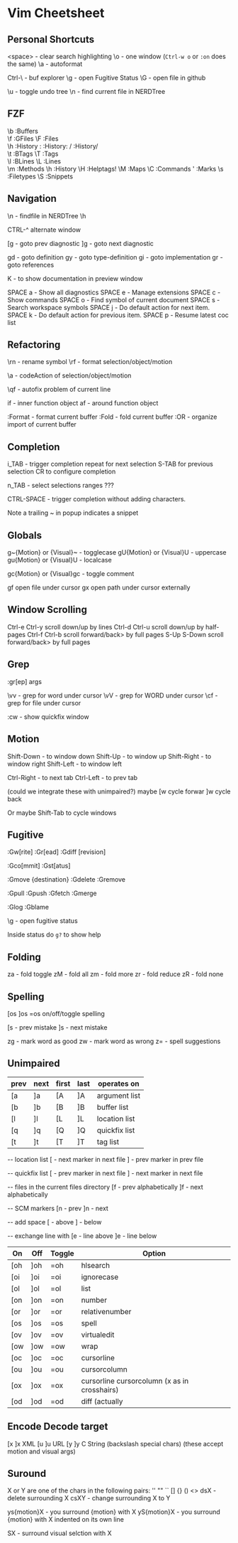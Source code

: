 # Vim Cheetsheet

## Personal Shortcuts

  \<space> - clear search highlighting
  \o - one window (`Ctrl-w o` or `:on` does the same)
  \a - autoformat

  Ctrl-\ - buf explorer
  \g - open Fugitive Status
  \\G - open file in github

  \u - toggle undo tree
  \n - find current file in NERDTree

## FZF

  \b :Buffers
  \
  \f :GFiles
  \F :Files
  \
  \h :History
  \: :History:
  \/ :History/
  \
  \t :BTags
  \T :Tags
  \
  \l :BLines
  \L :Lines
  \
  \m :Methods
  \h :History
  \H :Helptags!
  \M :Maps
  \C :Commands
  \' :Marks
  \s :Filetypes
  \S :Snippets

## Navigation

  \n - findfile in NERDTree
  \h

  CTRL-^ alternate window

  [g  - goto prev diagnostic
  ]g  - goto next diagnostic

  gd  - goto definition
  gy  - goto type-definition
  gi  - goto implementation
  gr  - goto references

  K   - to show documentation in preview window

  SPACE a - Show all diagnostics
  SPACE e - Manage extensions
  SPACE c - Show commands
  SPACE o - Find symbol of current document
  SPACE s - Search workspace symbols
  SPACE j - Do default action for next item.
  SPACE k - Do default action for previous item.
  SPACE p - Resume latest coc list

## Refactoring

  \rn - rename symbol
  \rf - format selection/object/motion

  \a  - codeAction of selection/object/motion

  \qf - autofix problem of current line

  if  - inner function object
  af  - around function object

  :Format - format current buffer
  :Fold   - fold current buffer
  :OR     - organize import of current buffer

## Completion

  i_TAB - trigger completion
          repeat for next selection
          S-TAB for previous selection
          CR to configure completion


  n_TAB - select selections ranges ???

  CTRL-SPACE - trigger completion without adding characters.

  Note a trailing ~ in popup indicates a snippet

## Globals

  g~{Motion} or {Visual}~  - togglecase
  gU{Motion} or {Visual}U  - uppercase
  gu{Motion} or {Visual}U  - localcase

  gc{Motion} or {Visual}gc - toggle comment

  gf open file under cursor
  gx open path under cursor externally

## Window Scrolling

  Ctrl-e   Ctrl-y   scroll down/up by lines
  Ctrl-d   Ctrl-u   scroll down/up by half-pages
  Ctrl-f   Ctrl-b   scroll forward/back> by full pages
  S-Up S-Down       scroll forward/back> by full pages

## Grep

  :gr[ep] args

  \vv     - grep for word under cursor
  \vV     - grep for WORD under cursor
  \cf     - grep for file under cursor

  :cw     - show quickfix window

## Motion

  Shift-Down   - to window down
  Shift-Up     - to window up
  Shift-Right  - to window right
  Shift-Left   - to window left

  Ctrl-Right  - to next tab
  Ctrl-Left   - to prev tab

  (could we integrate these with unimpaired?)
  maybe [w cycle forwar ]w cycle back

  Or maybe Shift-Tab to cycle windows

## Fugitive

  :Gw[rite]
  :Gr[ead]
  :Gdiff [revision]

  :Gco[mmit]
  :Gst[atus]

  :Gmove {destination}
  :Gdelete
  :Gremove

  :Gpull
  :Gpush
  :Gfetch
  :Gmerge

  :Glog
  :Gblame

  \g - open fugitive status

  Inside status do `g?` to show help

## Folding

  za - fold toggle
  zM - fold all
  zm - fold more
  zr - fold reduce
  zR - fold none

## Spelling

  [os	  ]os   =os   on/off/toggle spelling

  [s - prev mistake
  ]s - next mistake

  zg - mark word as good
  zw - mark word as wrong
  z= - spell suggestions

## Unimpaired

  | prev | next | first | last | operates on
  |------|------|-------|------|--------------
  | [a   | ]a   | [A    | ]A   | argument list
  | [b   | ]b   | [B    | ]B   | buffer list
  | [l   | ]l   | [L    | ]L   | location list
  | [q   | ]q   | [Q    | ]Q   | quickfix list
  | [t   | ]t   | [T    | ]T   | tag list

-- location list
[<C-L> - next marker in next file
]<C-L> - prev marker in prev file

-- quickfix list
[<C-Q> - prev marker in next file
]<C-Q> - next marker in next file

-- files in the current files directory
[f - prev alphabetically
]f - next alphabetically

-- SCM markers
[n - prev
]n - next

-- add space
[<space> - above
]<space> - below

-- exchange line with
[e - line above
]e - line below

  | On	 | Off  | Toggle | Option
  |------|------|--------|----------
  | [oh	 | ]oh  | =oh    | hlsearch
  | [oi	 | ]oi  | =oi    | ignorecase
  | [ol	 | ]ol  | =ol    | list
  | [on	 | ]on  | =on    | number
  | [or	 | ]or  | =or    | relativenumber
  | [os	 | ]os  | =os    | spell
  | [ov	 | ]ov  | =ov    | virtualedit
  | [ow	 | ]ow  | =ow    | wrap
  | [oc	 | ]oc  | =oc    | cursorline
  | [ou	 | ]ou  | =ou    | cursorcolumn
  | [ox	 | ]ox  | =ox    | cursorline cursorcolumn (x as in crosshairs)
  | [od	 | ]od  | =od    | diff (actually |:diffthis| / |:diffoff|)

Encode  Decode   target
-----------------------
[x      ]x       XML
[u      ]u       URL
[y      ]y       C String (backslash special chars)
(these accept motion and visual args)

## Suround

X or Y are one of the chars in the following pairs: '' "" `` [] {} () <>
dsX  - delete surrounding X
csXY - change surrounding X to Y

ys{motion}X - you surround {motion} with X
yS{motion}X - you surround {motion} with X indented on its own line

SX - surround visual selction with X
